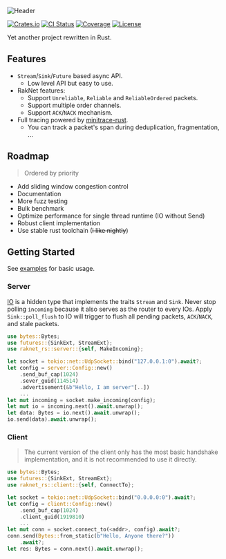 ![Header](https://capsule-render.vercel.app/api?type=Waving&color=timeGradient&height=300&animation=fadeIn&section=header&text=raknet-rs&fontSize=90&fontAlignY=45)

[![Crates.io](https://img.shields.io/crates/v/raknet-rs.svg?style=flat-square&logo=rust)](https://crates.io/crates/raknet-rs)
[![CI Status](https://img.shields.io/github/actions/workflow/status/MemoriesOfTime/raknet-rs/ci.yml?style=flat-square&logo=github)](https://github.com/MemoriesOfTime/raknet-rs/actions)
[![Coverage](https://img.shields.io/codecov/c/github/MemoriesOfTime/raknet-rs?style=flat-square&logo=codecov)](https://app.codecov.io/github/MemoriesOfTime/raknet-rs)
[![License](https://img.shields.io/crates/l/raknet-rs?style=flat-square)](https://github.com/MemoriesOfTime/raknet-rs/blob/master/LICENSE)

Yet another project rewritten in Rust.

## Features

- `Stream`/`Sink`/`Future` based async API.
  - Low level API but easy to use.
- RakNet features:
  - Support `Unreliable`, `Reliable` and `ReliableOrdered` packets.
  - Support multiple order channels.
  - Support `ACK`/`NACK` mechanism.
- Full tracing powered by [minitrace-rust](https://github.com/tikv/minitrace-rust).
  - You can track a packet's span during deduplication, fragmentation, ...

## Roadmap

> Ordered by priority

- Add sliding window congestion control
- Documentation
- More fuzz testing
- Bulk benchmark
- Optimize performance for single thread runtime (IO without Send)
- Robust client implementation
- Use stable rust toolchain (~~I like nightly~~)

## Getting Started

See [examples](examples/) for basic usage.

### Server

[IO](src/io.rs) is a hidden type that implements the traits `Stream` and `Sink`.
Never stop polling `incoming` because it also serves as the router to every IOs.
Apply `Sink::poll_flush` to IO will trigger to flush all pending packets, `ACK`/`NACK`, and stale packets.

```rust
use bytes::Bytes;
use futures::{SinkExt, StreamExt};
use raknet_rs::server::{self, MakeIncoming};

let socket = tokio::net::UdpSocket::bind("127.0.0.1:0").await?;
let config = server::Config::new()
    .send_buf_cap(1024)
    .sever_guid(114514)
    .advertisement(&b"Hello, I am server"[..])
    ...
let mut incoming = socket.make_incoming(config);
let mut io = incoming.next().await.unwrap();
let data: Bytes = io.next().await.unwrap();
io.send(data).await.unwrap();
```

### Client

> The current version of the client only has the most basic handshake implementation, and it is not recommended to use it directly.

```rust
use bytes::Bytes;
use futures::{SinkExt, StreamExt};
use raknet_rs::client::{self, ConnectTo};

let socket = tokio::net::UdpSocket::bind("0.0.0.0:0").await?;
let config = client::Config::new()
    .send_buf_cap(1024)
    .client_guid(1919810)
    ...
let mut conn = socket.connect_to(<addr>, config).await?;
conn.send(Bytes::from_static(b"Hello, Anyone there?"))
    .await?;
let res: Bytes = conn.next().await.unwrap();
```

